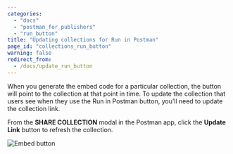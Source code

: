 ```yaml
---
categories: 
  - "docs"
  - "postman_for_publishers"
  - "run_button"
title: "Updating collections for Run in Postman"
page_id: "collections_run_button"
warning: false
redirect_from:
  - /docs/update_run_button
---
```


When you generate the embed code for a particular collection, the button will point to the collection at that point in time. To update the collection that users see when they use the Run in Postman button, you’ll need to update the collection link. 

From the **SHARE COLLECTION** modal in the Postman app, click the **Update Link** button to refresh the collection.

![Embed button](https://s3.amazonaws.com/postman-static-getpostman-com/postman-docs/59020943.png)